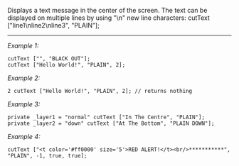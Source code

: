 Displays a text message in the center of the screen. The text can be displayed on multiple lines by using "\n" new line characters: <sqf inline>cutText ["line1\nline2\nline3", "PLAIN"];</sqf>


---
*Example 1:*
```sqf
cutText ["", "BLACK OUT"];
cutText ["Hello World!", "PLAIN", 2];
```

*Example 2:*
```sqf
2 cutText ["Hello World!", "PLAIN", 2]; // returns nothing
```

*Example 3:*
```sqf
private _layer1 = "normal" cutText ["In The Centre", "PLAIN"];
private _layer2 = "down" cutText ["At The Bottom", "PLAIN DOWN"];
```

*Example 4:*
```sqf
cutText ["<t color='#ff0000' size='5'>RED ALERT!</t><br/>***********", "PLAIN", -1, true, true];
```